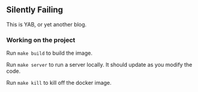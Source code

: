 ## Silently Failing
This is YAB, or yet another blog.

### Working on the project
Run `make build` to build the image.

Run `make server` to run a server locally. It should update as you modify the code.

Run `make kill` to kill off the docker image.